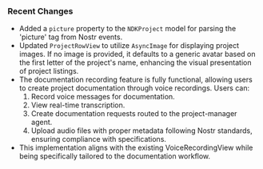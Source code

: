 ### Recent Changes

- Added a `picture` property to the `NDKProject` model for parsing the 'picture' tag from Nostr events.
- Updated `ProjectRowView` to utilize `AsyncImage` for displaying project images. If no image is provided, it defaults to a generic avatar based on the first letter of the project's name, enhancing the visual presentation of project listings.
- The documentation recording feature is fully functional, allowing users to create project documentation through voice recordings. Users can:
  1. Record voice messages for documentation.
  2. View real-time transcription.
  3. Create documentation requests routed to the project-manager agent.
  4. Upload audio files with proper metadata following Nostr standards, ensuring compliance with specifications.
- This implementation aligns with the existing VoiceRecordingView while being specifically tailored to the documentation workflow.